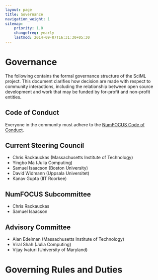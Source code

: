 ```yaml
---
layout: page
title: Governance
navigation_weight: 1
sitemap:
    priority: 1.0
    changefreq: yearly
    lastmod: 2014-09-07T16:31:30+05:30
---
```


# Governance

The following contains the formal governance structure of the SciML
project. This document clarifies how decision are made with respect
to community interactions, including the relationship between
open source development and work that may be funded by for-profit
and non-profit entities.

## Code of Conduct

Everyone in the community must adhere to the [NumFOCUS Code of Conduct](https://numfocus.org/code-of-conduct).

## Current Steering Council

- Chris Rackauckas (Massachusetts Institute of Technology)
- Yingbo Ma (Julia Computing)
- Samuel Isaacson (Boston University)
- David Widmann (Uppsala Universitet)
- Kanav Gupta (IIT Roorkee)

## NumFOCUS Subcommittee

- Chris Rackauckas
- Samuel Isaacson

## Advisory Committee

- Alan Edelman (Massachusetts Institute of Technology)
- Viral Shah (Julia Computing)
- Vijay Ivaturi (University of Maryland)

# Governing Rules and Duties

